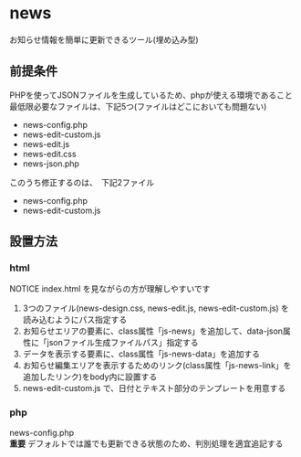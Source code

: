 # news
お知らせ情報を簡単に更新できるツール(埋め込み型)

## 前提条件

PHPを使ってJSONファイルを生成しているため、phpが使える環境であること  
最低限必要なファイルは、下記5つ(ファイルはどこにおいても問題ない)

- news-config.php
- news-edit-custom.js
- news-edit.js
- news-edit.css
- news-json.php

このうち修正するのは、　下記2ファイル
- news-config.php
- news-edit-custom.js

## 設置方法

### html

NOTICE index.html を見ながらの方が理解しやすいです

1. 3つのファイル(news-design.css, news-edit.js, news-edit-custom.js) を読み込むようにパス指定する
1. お知らせエリアの要素に、class属性「js-news」を追加して、data-json属性に「jsonファイル生成ファイルパス」指定する
1. データを表示する要素に、class属性「js-news-data」を追加する
1. お知らせ編集エリアを表示するためのリンク(class属性「js-news-link」を追加したリンク)をbody内に設置する
1. news-edit-custom.js で、日付とテキスト部分のテンプレートを用意する

### php

news-config.php  
**重要**  デフォルトでは誰でも更新できる状態のため、判別処理を適宜追記する


